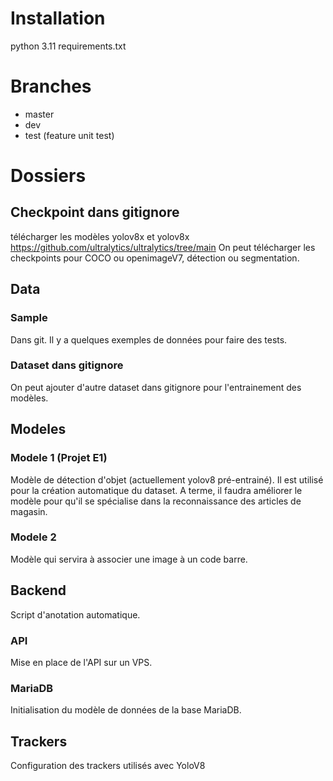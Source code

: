 # Installation

python 3.11
requirements.txt

# Branches

+ master 
+ dev 
+ test (feature unit test)

# Dossiers

## Checkpoint dans gitignore 

télécharger les modèles yolov8x et yolov8x 
https://github.com/ultralytics/ultralytics/tree/main
On peut télécharger les checkpoints pour COCO ou openimageV7, détection ou segmentation. 

## Data
### Sample

Dans git. Il y a quelques exemples de données pour faire des tests.

### Dataset dans gitignore

On peut ajouter d'autre dataset dans gitignore pour l'entrainement des modèles.

## Modeles

### Modele 1 (Projet E1)


Modèle de détection d'objet (actuellement yolov8 pré-entrainé). Il est utilisé pour la création automatique du dataset.
A terme, il faudra améliorer le modèle pour qu'il se spécialise dans la reconnaissance des articles de magasin. 

### Modele 2 

Modèle qui servira à associer une image à un code barre. 

## Backend

Script d'anotation automatique.

### API

Mise en place de l'API sur un VPS.

### MariaDB

Initialisation du modèle de données de la base MariaDB. 

## Trackers

Configuration des trackers utilisés avec YoloV8
